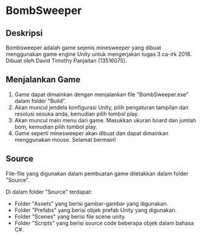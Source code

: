 # BombSweeper

## Deskripsi
Bombsweeper adalah game sejenis minesweeper yang dibuat menggunakan game engine Unity untuk mengerjakan tugas 3 ca-irk 2018.
Dibuat oleh David Timothy Panjaitan (13516075).

## Menjalankan Game
1. Game dapat dimainkan dengan menjalankan file "BombSweeper.exe" dalam folder "Build".
2. Akan muncul jendela konfigurasi Unity, pilih pengaturan tampilan dan resolusi sesuka anda, kemudian pilih tombol play.
3. Akan muncul main menu dari game. Masukkan ukuran board dan jumlah bom, kemudian pilih tombol play.
4. Game seperti minesweeper akan dibuat dan dapat dimainkan menggunakan mouse. Selamat bermain!

## Source
File-file yang digunakan dalam pembuatan game diletakkan dalam folder "Source".

Di dalam folder "Source" terdapat:
* Folder "Assets" yang berisi gambar-gambar yang digunakan.
* Folder "Prefabs" yang berisi objek prefab Unity yang digunakan.
* Folder "Scenes" yang berisi file scene unity.
* Folder "Scripts" yang berisi source code beberapa objek dalam bahasa C#.
 